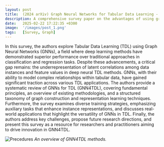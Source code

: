```yaml
---
layout: post
title:  (2024 arXiv) Graph Neural Networks for Tabular Data Learning - A Survey with Taxonomy & Directions
description: A comprehensive survey paper on the advantages of using graphs to model tabular data and how to do it.
date:   2025-02-22 17:22:35 +0300
image:  '/images/post_1.png'
tags:   [Survey, Graph]
---
```


In this survey, the authors explore Tabular Data Learning (TDL) using Graph Neural Networks (GNNs), a field where deep learning methods have demonstrated superior performance over traditional approaches in classification and regression tasks. Despite these advancements, a critical gap remains: the underrepresentation of latent correlations among data instances and feature values in deep neural TDL methods. GNNs, with their ability to model complex relationships within tabular data, have gained significant traction across various TDL applications. The authors provide a systematic review of GNNs for TDL (GNN4TDL), covering fundamental principles, an overview of existing methodologies, and a structured taxonomy of graph construction and representation learning techniques. Furthermore, the survey examines diverse training strategies, emphasizing auxiliary tasks that enhance instance representations, and discusses real-world applications that highlight the versatility of GNNs in TDL. Finally, the authors address key challenges, propose future research directions, and present this survey as a resource for researchers and practitioners aiming to drive innovation in GNN4TDL.

![Precedures]({{site.baseurl}}/images/post_1.png)
*An overview of GNN4TDL methods.*
